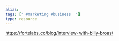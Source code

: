 ```yaml
---
alias: 
tags: [" #marketing #business  "]
type: resource
---
```


https://fortelabs.co/blog/interview-with-billy-broas/